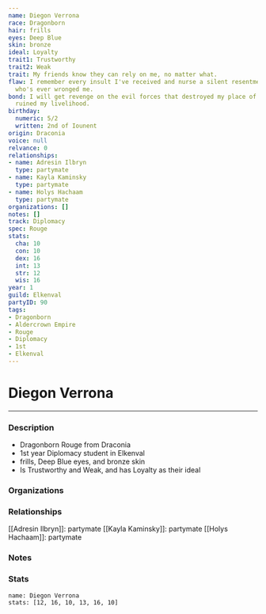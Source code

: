 ```yaml
---
name: Diegon Verrona
race: Dragonborn
hair: frills
eyes: Deep Blue
skin: bronze
ideal: Loyalty
trait1: Trustworthy
trait2: Weak
trait: My friends know they can rely on me, no matter what.
flaw: I remember every insult I've received and nurse a silent resentment toward anyone
  who's ever wronged me.
bond: I will get revenge on the evil forces that destroyed my place of business and
  ruined my livelihood.
birthday:
  numeric: 5/2
  written: 2nd of Iounent
origin: Draconia
voice: null
relvance: 0
relationships:
- name: Adresin Ilbryn
  type: partymate
- name: Kayla Kaminsky
  type: partymate
- name: Holys Hachaam
  type: partymate
organizations: []
notes: []
track: Diplomacy
spec: Rouge
stats:
  cha: 10
  con: 10
  dex: 16
  int: 13
  str: 12
  wis: 16
year: 1
guild: Elkenval
partyID: 90
tags:
- Dragonborn
- Aldercrown Empire
- Rouge
- Diplomacy
- 1st
- Elkenval
---
```

# Diegon Verrona
---
### Description
- Dragonborn Rouge from Draconia
- 1st year Diplomacy student in Elkenval
- frills, Deep Blue eyes, and bronze skin
- Is Trustworthy and Weak, and has Loyalty as their ideal

### Organizations

### Relationships
[[Adresin Ilbryn]]: partymate
[[Kayla Kaminsky]]: partymate
[[Holys Hachaam]]: partymate

### Notes

### Stats
```statblock
name: Diegon Verrona
stats: [12, 16, 10, 13, 16, 10]
```